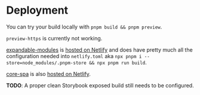 # Deployment

You can try your build locally with `pnpm build && pnpm preview`.

`preview-https` is currently not working.

[expandable-modules](https://github.com/topcoat-data/expandable-modules) is [hosted on Netlify](https://topcoat-expandable-modules.netlify.app/) and does have pretty much all the configuration needed into `netlify.toml` aka `npx pnpm i --store=node_modules/.pnpm-store && npx pnpm run build`.

[core-spa](https://github.com/topcoat-data/core-spa) is also [hosted on Netlify](https://topcoat-core-spa.netlify.app/).

**TODO**: A proper clean Storybook exposed build still needs to be configured.
